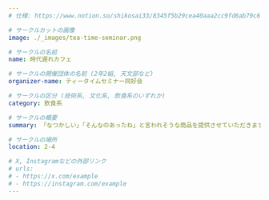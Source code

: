 ```yaml
---
# 仕様: https://www.notion.so/shikosai33/8345f5b29cea40aaa2cc9fd6ab79c6a6?pvs=4#5438a1577b604f39a67658a72f2283b8

# サークルカットの画像
image: ./_images/tea-time-seminar.png

# サークルの名前
name: 時代遅れカフェ

# サークルの開催団体の名前 (2年2組, 天文部など)
organizer-name: ティータイムセミナー同好会

# サークルの区分 (技術系, 文化系, 飲食系のいずれか)
category: 飲食系

# サークルの概要
summary: 「なつかしい」「そんなのあったね」と言われそうな商品を提供させていただきます笑

# サークルの場所
location: 2-4

# X, Instagramなどの外部リンク
# urls:
# - https://x.com/example
# - https://instagram.com/example
---
```

